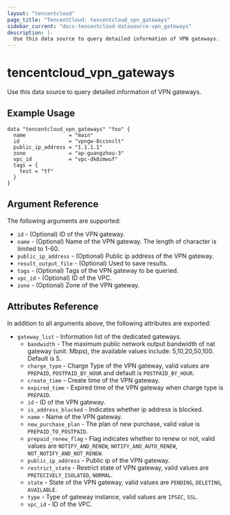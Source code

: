 ```yaml
---
layout: "tencentcloud"
page_title: "TencentCloud: tencentcloud_vpn_gateways"
sidebar_current: "docs-tencentcloud-datasource-vpn_gateways"
description: |-
  Use this data source to query detailed information of VPN gateways.
---
```


# tencentcloud_vpn_gateways

Use this data source to query detailed information of VPN gateways.

## Example Usage

```hcl
data "tencentcloud_vpn_gateways" "foo" {
  name              = "main"
  id                = "vpngw-8ccsnclt"
  public_ip_address = "1.1.1.1"
  zone              = "ap-guangzhou-3"
  vpc_id            = "vpc-dk8zmwuf"
  tags = {
    test = "tf"
  }
}
```

## Argument Reference

The following arguments are supported:

* `id` - (Optional) ID of the VPN gateway.
* `name` - (Optional) Name of the VPN gateway. The length of character is limited to 1-60.
* `public_ip_address` - (Optional) Public ip address of the VPN gateway.
* `result_output_file` - (Optional) Used to save results.
* `tags` - (Optional) Tags of the VPN gateway to be queried.
* `vpc_id` - (Optional) ID of the VPC.
* `zone` - (Optional) Zone of the VPN gateway.

## Attributes Reference

In addition to all arguments above, the following attributes are exported:

* `gateway_list` - Information list of the dedicated gateways.
  * `bandwidth` - The maximum public network output bandwidth of nat gateway (unit: Mbps), the available values include: 5,10,20,50,100. Default is 5.
  * `charge_type` - Charge Type of the VPN gateway, valid values are `PREPAID`, `POSTPAID_BY_HOUR` and default is `POSTPAID_BY_HOUR`.
  * `create_time` - Create time of the VPN gateway.
  * `expired_time` - Expired time of the VPN gateway when charge type is `PREPAID`.
  * `id` - ID of the VPN gateway.
  * `is_address_blocked` - Indicates whether ip address is blocked.
  * `name` - Name of the VPN gateway.
  * `new_purchase_plan` - The plan of new purchase, valid value is `PREPAID_TO_POSTPAID`.
  * `prepaid_renew_flag` - Flag indicates whether to renew or not, valid values are `NOTIFY_AND_RENEW`, `NOTIFY_AND_AUTO_RENEW`, `NOT_NOTIFY_AND_NOT_RENEW`.
  * `public_ip_address` - Public ip of the VPN gateway.
  * `restrict_state` - Restrict state of VPN gateway, valid values are `PRETECIVELY_ISOLATED`, `NORMAL`.
  * `state` - State of the VPN gateway, valid values are `PENDING`, `DELETING`, `AVAILABLE`.
  * `type` - Type of gateway instance, valid values are `IPSEC`, `SSL`.
  * `vpc_id` - ID of the VPC.


